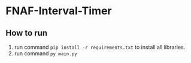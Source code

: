 # FNAF-Interval-Timer

## How to run
1. run command `pip install -r requirements.txt` to install all libraries.
2. run command `py main.py`

